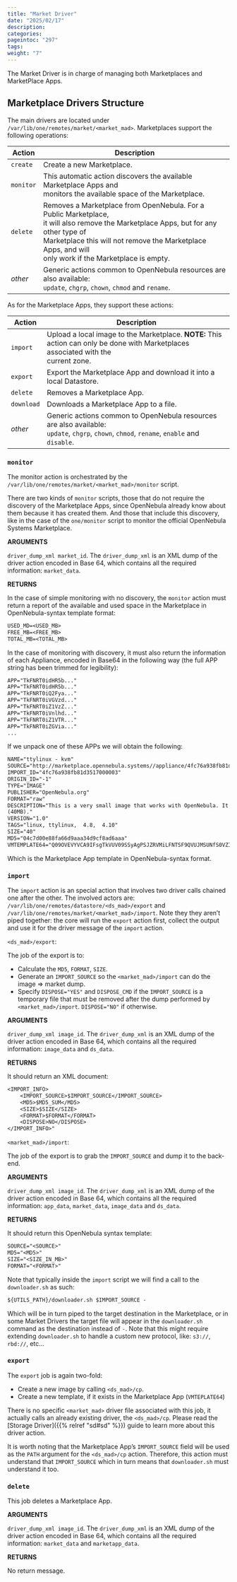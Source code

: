 ```yaml
---
title: "Market Driver"
date: "2025/02/17"
description:
categories:
pageintoc: "297"
tags:
weight: "7"
---
```


<a id="devel-market"></a>

<!--# Market Driver -->

The Market Driver is in charge of managing both Marketplaces and MarketPlace Apps.

## Marketplace Drivers Structure

The main drivers are located under `/var/lib/one/remotes/market/<market_mad>`. Marketplaces support the following operations:

| Action    | Description                                                                                                                                                                                                                                             |
|-----------|---------------------------------------------------------------------------------------------------------------------------------------------------------------------------------------------------------------------------------------------------------|
| `create`  | Create a new Marketplace.                                                                                                                                                                                                                               |
| `monitor` | This automatic action discovers the available Marketplace Apps and<br/>monitors the available space of the Marketplace.                                                                                                                                 |
| `delete`  | Removes a Marketplace from OpenNebula. For a Public Marketplace,<br/>it will also remove the Marketplace Apps, but for any other type of<br/>Marketplace this will not remove the Marketplace Apps, and will<br/>only work if the Marketplace is empty. |
| *other*   | Generic actions common to OpenNebula resources are also available:<br/>`update`, `chgrp`, `chown`, `chmod` and `rename`.                                                                                                                                |

As for the Marketplace Apps, they support these actions:

| Action     | Description                                                                                                                                   |
|------------|-----------------------------------------------------------------------------------------------------------------------------------------------|
| `import`   | Upload a local image to the Marketplace. **NOTE:** This<br/>action can only be done with Marketplaces associated with the<br/>current zone.   |
| `export`   | Export the Marketplace App and download it into a local Datastore.                                                                            |
| `delete`   | Removes a Marketplace App.                                                                                                                    |
| `download` | Downloads a Marketplace App to a file.                                                                                                        |
| *other*    | Generic actions common to OpenNebula resources are also available:<br/>`update`, `chgrp`, `chown`, `chmod`, `rename`, `enable` and `disable`. |

### `monitor`

The monitor action is orchestrated by the `/var/lib/one/remotes/market/<market_mad>/monitor` script.

There are two kinds of `monitor` scripts, those that do not require the discovery of the Marketplace Apps, since OpenNebula already know about them because it has created them. And those that include this discovery, like in the case of the `one/monitor` script to monitor the official OpenNebula Systems Marketplace.

**ARGUMENTS**

`driver_dump_xml market_id`. The `driver_dump_xml` is an XML dump of the driver action encoded in Base 64, which contains all the required information: `market_data`.

**RETURNS**

In the case of simple monitoring with no discovery, the `monitor` action must return a report of the available and used space in the Marketplace in OpenNebula-syntax template format:

```default
USED_MD=<USED_MB>
FREE_MB=<FREE_MB>
TOTAL_MB=<TOTAL_MB>
```

In the case of monitoring with discovery, it must also return the information of each Appliance, encoded in Base64 in the following way (the full APP string has been trimmed for legibility):

```default
APP="TkFNRT0idHR5b..."
APP="TkFNRT0idHR5b..."
APP="TkFNRT0iQ2Fya..."
APP="TkFNRT0iVGVzd..."
APP="TkFNRT0iZ1VzZ..."
APP="TkFNRT0iVnlhd..."
APP="TkFNRT0iZ1VTR..."
APP="TkFNRT0iZGVia..."
...
```

If we unpack one of these APPs we will obtain the following:

```default
NAME="ttylinux - kvm"
SOURCE="http://marketplace.opennebula.systems//appliance/4fc76a938fb81d3517000003/download/0"
IMPORT_ID="4fc76a938fb81d3517000003"
ORIGIN_ID="-1"
TYPE="IMAGE"
PUBLISHER="OpenNebula.org"
FORMAT="raw"
DESCRIPTION="This is a very small image that works with OpenNebula. It's already contextualized. The purpose of this image is to test OpenNebula deployments, without wasting network bandwith thanks to the tiny footprint of this image
(40MB)."
VERSION="1.0"
TAGS="linux, ttylinux,  4.8,  4.10"
SIZE="40"
MD5="04c7d00e88fa66d9aaa34d9cf8ad6aaa"
VMTEMPLATE64="Q09OVEVYVCA9IFsgTkVUV09SSyAgPSJZRVMiLFNTSF9QVUJMSUNfS0VZICA9IiRVU0VSW1NTSF9QVUJMSUNfS0VZXSJdCgpDUFUgPSAiMC4xIgpHUkFQSElDUyA9IFsgTElTVEVOICA9IjAuMC4wLjAiLFRZUEUgID0idm5jIl0KCk1FTU9SWSA9ICIxMjgiCkxPR08gPSAiaW1hZ2VzL2xvZ29zL2xpbnV4LnBuZyI="
```

Which is the Marketplace App template in OpenNebula-syntax format.

### `import`

The `import` action is an special action that involves two driver calls chained one after the other. The involved actors are: `/var/lib/one/remotes/datastore/<ds_mad>/export` and `/var/lib/one/remotes/market/<market_mad>/import`. Note they they aren’t piped together: the core will run the `export` action first, collect the output and use it for the driver message of the `import` action.

`<ds_mad>/export`:

The job of the export is to:

* Calculate the `MD5`, `FORMAT`, `SIZE`.
* Generate an `IMPORT_SOURCE` so the `<market_mad>/import` can do the image => market dump.
* Specify `DISPOSE="YES"` and `DISPOSE_CMD`  if the `IMPORT_SOURCE` is a temporary file that must be removed after the dump performed by `<market_mad>/import`. `DISPOSE="NO"` if otherwise.

**ARGUMENTS**

`driver_dump_xml image_id`. The `driver_dump_xml` is an XML dump of the driver action encoded in Base 64, which contains all the required information: `image_data` and `ds_data`.

**RETURNS**

It should return an XML document:

```default
<IMPORT_INFO>
    <IMPORT_SOURCE>$IMPORT_SOURCE</IMPORT_SOURCE>
    <MD5>$MD5_SUM</MD5>
    <SIZE>$SIZE</SIZE>
    <FORMAT>$FORMAT</FORMAT>
    <DISPOSE>NO</DISPOSE>
</IMPORT_INFO>"
```

`<market_mad>/import`:

The job of the export is to grab the `IMPORT_SOURCE` and dump it to the back-end.

**ARGUMENTS**

`driver_dump_xml image_id`. The `driver_dump_xml` is an XML dump of the driver action encoded in Base 64, which contains all the required information: `app_data`, `market_data`, `image_data` and `ds_data`.

**RETURNS**

It should return this OpenNebula syntax template:

```default
SOURCE="<SOURCE>"
MD5="<MD5>"
SIZE="<SIZE_IN_MB>"
FORMAT="<FORMAT>"
```

Note that typically inside the `import` script we will find a call to the `downloader.sh` as such:

```default
${UTILS_PATH}/downloader.sh $IMPORT_SOURCE -
```

Which will be in turn piped to the target destination in the Marketplace, or in some Market Drivers the target file will appear in the `downloader.sh` command as the destination instead of `-`. Note that this might require extending `downloader.sh` to handle a custom new protocol, like: `s3://`, `rbd://`, etc…

### `export`

The `export` job is again two-fold:

* Create a new image by calling `<ds_mad>/cp`.
* Create a new template, if it exists in the Marketplace App (`VMTEPLATE64`)

There is no specific `<market_mad>` driver file associated with this job, it actually calls an already existing driver, the `<ds_mad>/cp`. Please read the [Storage Driver]({{% relref "sd#sd" %}}) guide to learn more about this driver action.

It is worth noting that the Marketplace App’s `IMPORT_SOURCE` field will be used as the `PATH` argument for the `<ds_mad>/cp` action. Therefore, this action must understand that `IMPORT_SOURCE` which in turn means that `downloader.sh` must understand it too.

### `delete`

This job deletes a Marketplace App.

**ARGUMENTS**

`driver_dump_xml image_id`. The `driver_dump_xml` is an XML dump of the driver action encoded in Base 64, which contains all the required information: `market_data` and `marketapp_data`.

**RETURNS**

No return message.
